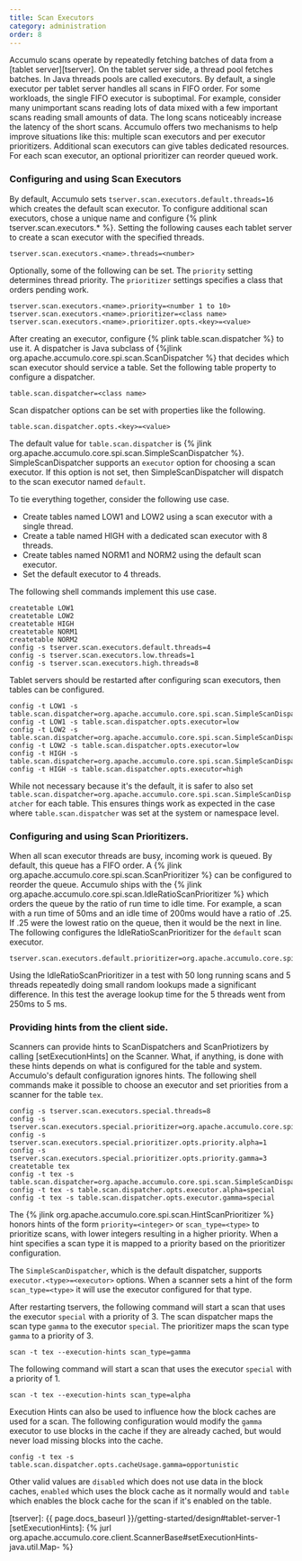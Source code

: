 ```yaml
---
title: Scan Executors
category: administration
order: 8
---
```


Accumulo scans operate by repeatedly fetching batches of data from a [tablet
server][tserver].  On the tablet server side, a thread pool fetches batches.
In Java threads pools are called executors.  By default, a single executor per
tablet server handles all scans in FIFO order.  For some workloads, the single
FIFO executor is suboptimal.  For example, consider many unimportant scans
reading lots of data mixed with a few important scans reading small amounts of
data.  The long scans noticeably increase the latency of the short scans.
Accumulo offers two mechanisms to help improve situations like this: multiple
scan executors and per executor prioritizers.  Additional scan executors can
give tables dedicated resources.  For each scan executor, an optional
prioritizer can reorder queued work.

### Configuring and using Scan Executors

By default, Accumulo sets `tserver.scan.executors.default.threads=16` which
creates the default scan executor.  To configure additional scan executors,
chose a unique name and configure {% plink tserver.scan.executors.\* %}.  Setting
the following causes each tablet server to create a scan executor with the
specified threads.

```
tserver.scan.executors.<name>.threads=<number>
```

Optionally, some of the following can be set.  The `priority` setting
determines thread priority.  The `prioritizer` settings specifies a class that
orders pending work.

```
tserver.scan.executors.<name>.priority=<number 1 to 10>
tserver.scan.executors.<name>.prioritizer=<class name>
tserver.scan.executors.<name>.prioritizer.opts.<key>=<value>
```

After creating an executor, configure {% plink table.scan.dispatcher %} to use it.  A
dispatcher is Java subclass of {%jlink org.apache.accumulo.core.spi.scan.ScanDispatcher %}
that decides which scan executor should service a table.  Set the following table
property to configure a dispatcher.

```
table.scan.dispatcher=<class name>
```

Scan dispatcher options can be set with properties like the following.

```
table.scan.dispatcher.opts.<key>=<value>
```

The default value for `table.scan.dispatcher` is {% jlink org.apache.accumulo.core.spi.scan.SimpleScanDispatcher %}.
SimpleScanDispatcher supports an `executor` option for choosing a scan
executor.  If this option is not set, then SimpleScanDispatcher will dispatch
to the scan executor named `default`.

To tie everything together, consider the following use case.

 * Create tables named LOW1 and LOW2 using a scan executor with a single thread.
 * Create a table named HIGH with a dedicated scan executor with 8 threads.
 * Create tables named NORM1 and NORM2 using the default scan executor.
 * Set the default executor to 4 threads.

The following shell commands implement this use case.

```
createtable LOW1
createtable LOW2
createtable HIGH
createtable NORM1
createtable NORM2
config -s tserver.scan.executors.default.threads=4
config -s tserver.scan.executors.low.threads=1
config -s tserver.scan.executors.high.threads=8
```

Tablet servers should be restarted after configuring scan executors, then tables can be configured.

```
config -t LOW1 -s table.scan.dispatcher=org.apache.accumulo.core.spi.scan.SimpleScanDispatcher
config -t LOW1 -s table.scan.dispatcher.opts.executor=low
config -t LOW2 -s table.scan.dispatcher=org.apache.accumulo.core.spi.scan.SimpleScanDispatcher
config -t LOW2 -s table.scan.dispatcher.opts.executor=low
config -t HIGH -s table.scan.dispatcher=org.apache.accumulo.core.spi.scan.SimpleScanDispatcher
config -t HIGH -s table.scan.dispatcher.opts.executor=high
```

While not necessary because it's the default, it is safer to also set
`table.scan.dispatcher=org.apache.accumulo.core.spi.scan.SimpleScanDispatcher`
for each table.  This ensures things work as expected in the case where
`table.scan.dispatcher` was set at the system or namespace level.

### Configuring and using Scan Prioritizers.

When all scan executor threads are busy, incoming work is queued.  By
default, this queue has a FIFO order.  A {% jlink org.apache.accumulo.core.spi.scan.ScanPrioritizer %} can be configured to
reorder the queue.  Accumulo ships with the {% jlink org.apache.accumulo.core.spi.scan.IdleRatioScanPrioritizer %} which
orders the queue by the ratio of run time to idle time.  For example, a scan
with a run time of 50ms and an idle time of 200ms would have a ratio of .25.
If .25 were the lowest ratio on the queue, then it would be the next in line.
The following configures the IdleRatioScanPrioritizer for the `default` scan
executor.

```
tserver.scan.executors.default.prioritizer=org.apache.accumulo.core.spi.scan.IdleRatioScanPrioritizer
```

Using the IdleRatioScanPrioritizer in a test with 50 long running scans and 5
threads repeatedly doing small random lookups made a significant difference.
In this test the average lookup time for the 5 threads went from 250ms to 5 ms.

### Providing hints from the client side.

Scanners can provide hints to ScanDispatchers and ScanPriotizers by calling
[setExecutionHints] on the Scanner.  What, if anything, is done with these
hints depends on what is configured for the table and system.  Accumulo's
default configuration ignores hints. The following shell commands make it
possible to choose an executor and set priorities from a scanner for the
table `tex`.

```
config -s tserver.scan.executors.special.threads=8
config -s tserver.scan.executors.special.prioritizer=org.apache.accumulo.core.spi.scan.HintScanPrioritizer
config -s tserver.scan.executors.special.prioritizer.opts.priority.alpha=1
config -s tserver.scan.executors.special.prioritizer.opts.priority.gamma=3
createtable tex
config -t tex -s table.scan.dispatcher=org.apache.accumulo.core.spi.scan.SimpleScanDispatcher
config -t tex -s table.scan.dispatcher.opts.executor.alpha=special
config -t tex -s table.scan.dispatcher.opts.executor.gamma=special
```

The {% jlink org.apache.accumulo.core.spi.scan.HintScanPrioritizer %} honors
hints of the form `priority=<integer>` or `scan_type=<type>` to prioritize
scans, with lower integers resulting in a higher priority.  When a hint
specifies a scan type it is mapped to a priority based on the prioritizer
configuration.

The `SimpleScanDispatcher`, which is the default dispatcher, supports
`executor.<type>=<executor>` options. When a scanner sets a hint of the form
`scan_type=<type>` it will use the executor configured for that type.

After restarting tservers, the following command will start a scan that uses
the executor `special` with a priority of 3.  The scan dispatcher maps the scan
type `gamma` to the executor `special`.  The prioritizer maps the scan type
`gamma` to a priority of 3.

```
scan -t tex --execution-hints scan_type=gamma
```

The following command will start a scan that uses the executor `special` with a
priority of 1.

```
scan -t tex --execution-hints scan_type=alpha
```

Execution Hints can also be used to influence how the block caches are used for
a scan. The following configuration would modify the `gamma` executor to use blocks
in the cache if they are already cached, but would never load missing blocks into the
cache.

```
config -t tex -s table.scan.dispatcher.opts.cacheUsage.gamma=opportunistic
```

Other valid values are `disabled` which does not use data in the block caches,
`enabled` which uses the block cache as it normally would and `table` which enables
the block cache for the scan if it's enabled on the table.

[tserver]: {{ page.docs_baseurl }}/getting-started/design#tablet-server-1
[setExecutionHints]: {% jurl org.apache.accumulo.core.client.ScannerBase#setExecutionHints-java.util.Map- %}

